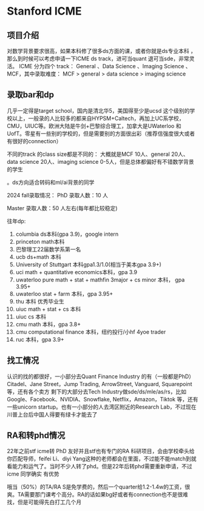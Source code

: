 # Stanford ICME

## 项目介绍
对数学背景要求很高，如果本科修了很多ds方面的课，或者你就是ds专业本科
，那么到时候可以考虑申请一下ICME ds track，进可当quant 退可当sde，非常灵活。 ICME 分为四个 track：
General 、Data Science
、Imaging Science
、MCF，其中录取难度： MCF > general > data science > imaging science


## 录取bar和dp
几乎一定得是target school，国内是清北华5，美国得至少是ucsd 这个级别的学校以上，一般录的人比较多的都来自HYPSM+Caltech，再加上UC系学校，CMU，UIUC等。欧洲大陆是牛剑+巴黎综合理工，加拿大是UWaterloo 和UofT。零星有一些别的学校的，但是需要别的方面很出彩（推荐信强度很大或者有很好的connection）


不同的track 的class size都是不同的：
大概就是MCF 10人、general 20人、data science 20人、imaging science 0-5人，但是总体都偏好有不错数学背景的学生

。ds方向适合转码和ml/ai背景的同学

2024 fall录取情况： PhD 录取人数：10 人

Master 录取人数：50 人左右(每年都比较稳定)

往年dp: 

1. columbia ds本科(gpa 3.9)，google  intern
2. princeton math本科
3. 巴黎理工22届数学系第一名
4. ucb ds+math 本科
5. University of Stuttgart 本科gpa1.3/1.0(相当于美本gpa 3.9+)
6. uci math + quantitative economics本科，gpa 3.9
7. uwaterloo pure math + stat + mathfin 3major + cs minor 本科， gpa 3.95+
8. uwaterloo stat + farm 本科，gpa 3.95+
9. thu 本科 优秀毕业生
10. uiuc math + stat + cs 本科
11. uiuc cs 本科
12. cmu math 本科，gpa 3.8+
13. cmu computational finance 本科，纽约投行/小hf 4yoe trader
14. ruc 本科，gpa 3.9+


## 找工情况
认识的找的都很好，一小部分去Quant Finance Industry 的有（一般都是PhD） Citadel、Jane Street，Jump Trading, ArrowStreet, Vanguard, Squarepoint等，还有各个卖方
剩下的大部分去Tech Industry做sde/ds/mle/as/rs，比如 Google、Facebook、NVIDIA、Snowflake, Netflix，Amazon，Tiktok 等，还有一些unicorn startup。也有一小部分的人去湾区附近的Research Lab，不过现在川普上台后中国人得要有绿卡才能去了


## RA和转phd情况

 22年之前stf icme转 PhD 友好并且stf也有专门的RA 科研项目，会由学校牵头给你匹配导师，feifei Li、diyi Yang这种的老师都会在里面，不过能不能match到就看能力和运气了。当时不少人转了phd。但是22年后转phd需要重新申请，不过icme 同学确实
有优势

哦当（50%）的TA/RA S是免学费的，然后一个quarter给1.2-1.4w的工资，很爽。TA需要那门课考个高分。RA的话如果bg好或者有connection也不是很难找，但是可能得先白打工几个月
